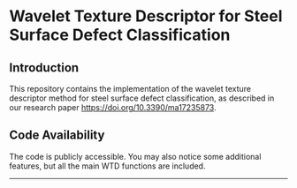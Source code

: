 # Wavelet Texture Descriptor for Steel Surface Defect Classification

## Introduction
This repository contains the implementation of the wavelet texture descriptor method for steel surface defect classification, as described in our research paper https://doi.org/10.3390/ma17235873.

## Code Availability
The code is publicly accessible.
You may also notice some additional features, but all the main WTD functions are included.

---

